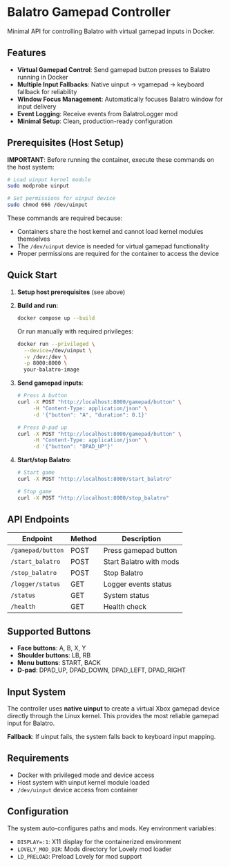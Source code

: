 # Balatro Gamepad Controller

Minimal API for controlling Balatro with virtual gamepad inputs in Docker.

## Features

- **Virtual Gamepad Control**: Send gamepad button presses to Balatro running in Docker
- **Multiple Input Fallbacks**: Native uinput → vgamepad → keyboard fallback for reliability
- **Window Focus Management**: Automatically focuses Balatro window for input delivery
- **Event Logging**: Receive events from BalatroLogger mod
- **Minimal Setup**: Clean, production-ready configuration

## Prerequisites (Host Setup)

**IMPORTANT**: Before running the container, execute these commands on the host system:

```bash
# Load uinput kernel module
sudo modprobe uinput

# Set permissions for uinput device
sudo chmod 666 /dev/uinput
```

These commands are required because:
- Containers share the host kernel and cannot load kernel modules themselves
- The `/dev/uinput` device is needed for virtual gamepad functionality
- Proper permissions are required for the container to access the device

## Quick Start

1. **Setup host prerequisites** (see above)

2. **Build and run**:
   ```bash
   docker compose up --build
   ```

   Or run manually with required privileges:
   ```bash
   docker run --privileged \
     --device=/dev/uinput \
     -v /dev:/dev \
     -p 8000:8000 \
     your-balatro-image
   ```

2. **Send gamepad inputs**:
   ```bash
   # Press A button
   curl -X POST "http://localhost:8000/gamepad/button" \
        -H "Content-Type: application/json" \
        -d '{"button": "A", "duration": 0.1}'
   
   # Press D-pad up
   curl -X POST "http://localhost:8000/gamepad/button" \
        -H "Content-Type: application/json" \
        -d '{"button": "DPAD_UP"}'
   ```

3. **Start/stop Balatro**:
   ```bash
   # Start game
   curl -X POST "http://localhost:8000/start_balatro"
   
   # Stop game
   curl -X POST "http://localhost:8000/stop_balatro"
   ```

## API Endpoints

| Endpoint | Method | Description |
|----------|--------|-------------|
| `/gamepad/button` | POST | Press gamepad button |
| `/start_balatro` | POST | Start Balatro with mods |
| `/stop_balatro` | POST | Stop Balatro |
| `/logger/status` | GET | Logger events status |
| `/status` | GET | System status |
| `/health` | GET | Health check |

## Supported Buttons

- **Face buttons**: A, B, X, Y
- **Shoulder buttons**: LB, RB  
- **Menu buttons**: START, BACK
- **D-pad**: DPAD_UP, DPAD_DOWN, DPAD_LEFT, DPAD_RIGHT

## Input System

The controller uses **native uinput** to create a virtual Xbox gamepad device directly through the Linux kernel. This provides the most reliable gamepad input for Balatro.

**Fallback**: If uinput fails, the system falls back to keyboard input mapping.

## Requirements

- Docker with privileged mode and device access
- Host system with uinput kernel module loaded
- `/dev/uinput` device access from container

## Configuration

The system auto-configures paths and mods. Key environment variables:

- `DISPLAY=:1`: X11 display for the containerized environment
- `LOVELY_MOD_DIR`: Mods directory for Lovely mod loader
- `LD_PRELOAD`: Preload Lovely for mod support
